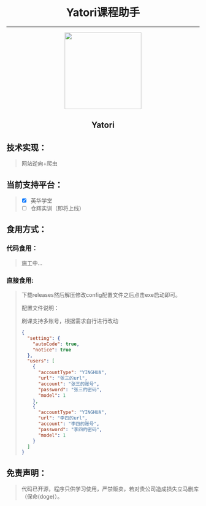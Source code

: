 <div align="center"><h1>Yatori课程助手</h1></div>

---

<div align="center"><img width="200" src="https://q1.qlogo.cn/g?b=qq&nk=2084069833&s=640"></img></div>

<div align="center"><h2>Yatori</h2></div>

## 技术实现：

> 网站逆向+爬虫

## 当前支持平台：

> - [x] 英华学堂
> - [ ] 仓辉实训（即将上线）

## 食用方式：

### 代码食用：

> 施工中...

### 直接食用:

> 下载releases然后解压修改config配置文件之后点击exe启动即可。
>
> 配置文件说明：
>
> 刷课支持多账号，根据需求自行进行改动
>
> ```json
> {
>   "setting": {
>     "autoCode": true,
>     "notice": true
>   },
>   "users": [
>     {
>       "accountType": "YINGHUA",
>       "url": "张三的url",
>       "account": "张三的账号",
>       "password": "张三的密码",
>       "model": 1
>     },
>     {
>       "accountType": "YINGHUA",
>       "url": "李四的url",
>       "account": "李四的账号",
>       "password": "李四的密码",
>       "model": 1
>     }
>   ]
> }
> 
> ```
>

## 免责声明：

> 代码已开源，程序只供学习使用，严禁贩卖，若对贵公司造成损失立马删库（保命(doge)）。

